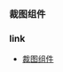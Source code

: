 <!--
abbrlink: 51z9lacn
-->

### 裁图组件

### link

* [裁图组件](https://segmentfault.com/a/1190000004268074)